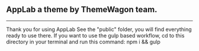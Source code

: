 ## AppLab a theme by ThemeWagon team.
---
Thank you for using AppLab See the "public" folder, you will find everything ready to use there. If you want to use the gulp based workflow, cd to this directory in your terminal and run this command: npm i && gulp